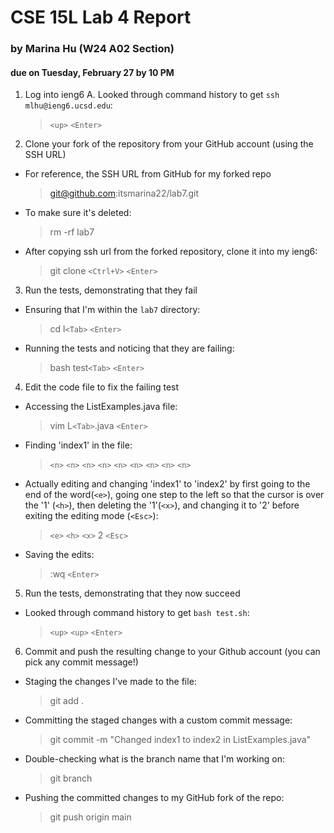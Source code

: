 # CSE 15L Lab 4 Report 
### by Marina Hu (W24 A02 Section)
#### due on Tuesday, February 27 by 10 PM

1. Log into ieng6
  A. Looked through command history to get `ssh mlhu@ieng6.ucsd.edu`:
    > `<up>` `<Enter>`
2. Clone your fork of the repository from your GitHub account (using the SSH URL)
  - For reference, the SSH URL from GitHub for my forked repo
    > git@github.com:itsmarina22/lab7.git
  - To make sure it's deleted:
    > rm -rf lab7
  - After copying ssh url from the forked repository, clone it into my ieng6:
    > git clone `<Ctrl+V>` `<Enter>`
3. Run the tests, demonstrating that they fail
  - Ensuring that I'm within the `lab7` directory:
    > cd l`<Tab>` `<Enter>`
  - Running the tests and noticing that they are failing:
    > bash test`<Tab>` `<Enter>`

4. Edit the code file to fix the failing test
  - Accessing the ListExamples.java file:
    > vim L`<Tab>`.java `<Enter>`
  - Finding 'index1' in the file:
    > `<n>` `<n>` `<n>` `<n>` `<n>` `<n>` `<n>` `<n>` `<n>`
  - Actually editing and changing 'index1' to 'index2' by first going to the end of the word(`<e>`), going one step to the left so that the cursor is over the '1' (`<h>`), then deleting the '1'(`<x>`), and changing it to '2' before exiting the editing mode (`<Esc>`):
    > `<e>` `<h>` `<x>` 2 `<Esc>`
  - Saving the edits:
    > :wq `<Enter>`
  
5. Run the tests, demonstrating that they now succeed
  - Looked through command history to get `bash test.sh`:
    > `<up>` `<up>` `<Enter>`

6. Commit and push the resulting change to your Github account (you can pick any commit message!)
  - Staging the changes I've made to the file:
    > git add .
  - Committing the staged changes with a custom commit message:
    > git commit -m "Changed index1 to index2 in ListExamples.java"
  - Double-checking what is the branch name that I'm working on:
    > git branch
  - Pushing the committed changes to my GitHub fork of the repo:
    > git push origin main
